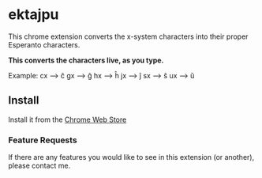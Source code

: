 # ektajpu #

This chrome extension converts the x-system characters into their proper Esperanto characters.

**This converts the characters live, as you type.**

Example:
cx ⟶ ĉ
gx ⟶ ĝ
hx ⟶ ĥ
jx ⟶ ĵ
sx ⟶ ŝ
ux ⟶ ŭ

## Install ##

Install it from the [Chrome Web Store](https://chrome.google.com/webstore/detail/ektajpu-esperanto-text-co/imcphpmkkohhbaipkceicfheidilofbo)

### Feature Requests ###

If there are any features you would like to see in this extension (or another), please contact me.
